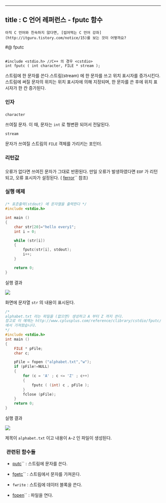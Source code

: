 ----------------
title : C 언어 레퍼런스 -  fputc 함수
--------------


```warning
아직 C 언어와 친숙하지 않다면, [씹어먹는 C 언어 강좌](http://itguru.tistory.com/notice/15)를 보는 것이 어떻까요?

```

#@ fputc

```info

#include <stdio.h> //C++ 의 경우 <cstdio>
int fputc ( int character, FILE * stream );
```



스트림에 한 문자를 쓴다.스트림(stream) 에 한 문자를 쓰고 위치 표시자를 증가시킨다.
스트림에 써질 문자의 위치는 위치 표시자에 의해 지정되며, 한 문자를 쓴 후에 위치 표시자가 한 칸 증가된다.



### 인자
### 

`character`

쓰여질 문자. 이 때, 문자는 `int` 로 형변환 되어서 전달된다.

`stream`

문자가 쓰여질 스트림의 `FILE` 객체를 가리키는 포인터.



### 리턴값
### 

오류가 없다면 쓰여진 문자가 그대로 반환된다.
만일 오류가 발생하였다면 `EOF` 가 리턴되고, 오류 표시자가 설정된다. ( [ferror](http://itguru.tistory.com/52)`` 참조)



### 실행 예제
### 

```cpp
/* 표준출력(stdout) 에 문자열을 출력한다 */
#include <stdio.h>

int main ()
{
    char str[20]="hello every1";
    int i = 0;

    while (str[i])
    {
        fputc(str[i], stdout);
        i++;
    }

    return 0;
}
```



실행 결과


![](http://img1.daumcdn.net/thumb/R1920x0/?fname=http%3A%2F%2Fcfile8.uf.tistory.com%2Fimage%2F1738630D4B61C80E01732A)

화면에 문자열 `str` 의 내용이 표시된다.

```cpp
/*
alphabet.txt 라는 파일을 (없으면) 생성하고 A 부터 Z 까지 쓴다.
참고로 이 예제는 http://www.cplusplus.com/reference/clibrary/cstdio/fputc/
에서 가져왔습니다.
*/
#include <stdio.h>
int main ()
{
    FILE * pFile;
    char c;

    pFile = fopen ("alphabet.txt","w");
    if (pFile!=NULL)
    {
        for (c = 'A' ; c <= 'Z' ; c++)
        {
            fputc ( (int) c , pFile );
        }
        fclose (pFile);
    }
    return 0;
}

```

실행 결과


![](http://img1.daumcdn.net/thumb/R1920x0/?fname=http%3A%2F%2Fcfile30.uf.tistory.com%2Fimage%2F1869230C4B61C795010616)

제목이 `alphabet.txt` 이고 내용이 `A~Z` 인 파일이 생성된다.



###  관련된 함수들




*  [putc](http://itguru.tistory.com/46)`` : 스트림에 문자를 쓴다.

*  [fgetc](http://itguru.tistory.com/37)`` : 스트림에서 문자를 가져온다.

* `fwrite` : 스트림에 데이터 블록을 쓴다.

*  [fopen](http://itguru.tistory.com/58)`` : 파일을 연다.









